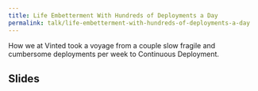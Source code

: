 ```yaml
---
title: Life Embetterment With Hundreds of Deployments a Day
permalink: talk/life-embetterment-with-hundreds-of-deployments-a-day
---
```


How we at Vinted took a voyage from a couple slow fragile and cumbersome deployments per week to Continuous Deployment.

## Slides

<script async class="speakerdeck-embed" data-id="54cb01c0f216453e811a5d5f3268976a" data-ratio="1.77777777777778" src="//speakerdeck.com/assets/embed.js"></script>
